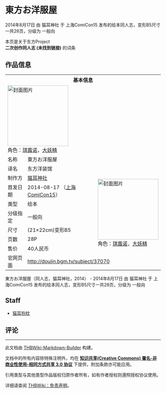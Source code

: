 # 東方お洋服屋

<!-- source html: G:\repos\THBWiki-Markdown-Builder\THBWikiMarkdown\Temp\main\5\51\ns0%3A%E6%9D%B1%E6%96%B9%E3%81%8A%E6%B4%8B%E6%9C%8D%E5%B1%8B.html -->

2014年8月17日 由 猫耳神社 于 上海ComiCon15 发布的绘本同人志，变形B5尺寸一共28页，分级为 一般向

本页是关于东方Project  
 **二次创作同人志 (未找到链接)** 的词条
## 作品信息

<table><tbody><tr><th colspan="3">基本信息</th></tr><tr><td class="cover-artwork-mobile" colspan="2"><a href="./文件-東方お洋服屋封面.jpg.md" class="image" title="封面图片"><img alt="封面图片" src="https://upload.thwiki.cc/thumb/5/52/%E6%9D%B1%E6%96%B9%E3%81%8A%E6%B4%8B%E6%9C%8D%E5%B1%8B%E5%B0%81%E9%9D%A2.jpg/196px-%E6%9D%B1%E6%96%B9%E3%81%8A%E6%B4%8B%E6%9C%8D%E5%B1%8B%E5%B0%81%E9%9D%A2.jpg" decoding="async" loading="lazy" width="196" height="196" srcset="https://upload.thwiki.cc/thumb/5/52/%E6%9D%B1%E6%96%B9%E3%81%8A%E6%B4%8B%E6%9C%8D%E5%B1%8B%E5%B0%81%E9%9D%A2.jpg/294px-%E6%9D%B1%E6%96%B9%E3%81%8A%E6%B4%8B%E6%9C%8D%E5%B1%8B%E5%B0%81%E9%9D%A2.jpg 1.5x, https://upload.thwiki.cc/thumb/5/52/%E6%9D%B1%E6%96%B9%E3%81%8A%E6%B4%8B%E6%9C%8D%E5%B1%8B%E5%B0%81%E9%9D%A2.jpg/391px-%E6%9D%B1%E6%96%B9%E3%81%8A%E6%B4%8B%E6%9C%8D%E5%B1%8B%E5%B0%81%E9%9D%A2.jpg 2x" data-file-width="649" data-file-height="650"></a><div class="cover-char">角色：<a href="./琪露诺.md" title="琪露诺">琪露诺</a>，<a href="./大妖精.md" title="大妖精">大妖精</a></div></td>
</tr><tr><td class="label">名称</td><td colspan="2"> 東方お洋服屋 </td></tr><tr><td class="label">译名</td><td colspan="2"> 东方洋装馆 </td></tr><tr><td class="label">制作方</td><td><a href="./猫耳神社.md" title="猫耳神社">猫耳神社</a></td><td class="cover-artwork" rowspan="7" style="min-width:196px;"><a href="./文件-東方お洋服屋封面.jpg.md" class="image" title="封面图片"><img alt="封面图片" src="https://upload.thwiki.cc/thumb/5/52/%E6%9D%B1%E6%96%B9%E3%81%8A%E6%B4%8B%E6%9C%8D%E5%B1%8B%E5%B0%81%E9%9D%A2.jpg/196px-%E6%9D%B1%E6%96%B9%E3%81%8A%E6%B4%8B%E6%9C%8D%E5%B1%8B%E5%B0%81%E9%9D%A2.jpg" decoding="async" loading="lazy" width="196" height="196" srcset="https://upload.thwiki.cc/thumb/5/52/%E6%9D%B1%E6%96%B9%E3%81%8A%E6%B4%8B%E6%9C%8D%E5%B1%8B%E5%B0%81%E9%9D%A2.jpg/294px-%E6%9D%B1%E6%96%B9%E3%81%8A%E6%B4%8B%E6%9C%8D%E5%B1%8B%E5%B0%81%E9%9D%A2.jpg 1.5x, https://upload.thwiki.cc/thumb/5/52/%E6%9D%B1%E6%96%B9%E3%81%8A%E6%B4%8B%E6%9C%8D%E5%B1%8B%E5%B0%81%E9%9D%A2.jpg/391px-%E6%9D%B1%E6%96%B9%E3%81%8A%E6%B4%8B%E6%9C%8D%E5%B1%8B%E5%B0%81%E9%9D%A2.jpg 2x" data-file-width="649" data-file-height="650"></a><div class="cover-char">角色：<a href="./琪露诺.md" title="琪露诺">琪露诺</a>，<a href="./大妖精.md" title="大妖精">大妖精</a></div></td>
</tr><tr><td class="label">首发日期</td><td>2014-08-17&#160;（<a href="/展会作品列表?e=%E4%B8%8A%E6%B5%B7ComiCon%2315">上海ComiCon15</a>）</td></tr><tr><td class="label">类型</td><td>绘本</td></tr><tr><td class="label">分级指定</td><td>一般向</td></tr><tr><td class="label">尺寸</td><td>(21×22cm)变形B5</td></tr><tr><td class="label">页数</td><td>28P</td></tr><tr><td class="label">售价</td><td>40人民币</td></tr>
<tr><td class="label">官网页面</td><td colspan="2"><a rel="nofollow" class="external free" href="http://doujin.bgm.tv/subject/37070">http://doujin.bgm.tv/subject/37070</a></td></tr></tbody></table>

東方お洋服屋（同人志，猫耳神社，2014） - 2014年8月17日 由 猫耳神社 于 上海ComiCon15 发布的绘本同人志，变形B5尺寸一共28页，分级为 一般向
## Staff
- [猫耳抱枕](./猫耳抱枕.md)

## 评论




---

此文档由 [THBWiki-Markdown-Builder](https://github.com/Delsin-Yu/THBWiki-Markdown-Builder) 构建。

文档中的所有内容除特殊注明外，均在 [**知识共享(Creative Commons) 署名-非商业性使用-相同方式共享 3.0 协议**](https://creativecommons.org/licenses/by-sa/3.0/deed.zh-hans) 下提供，附加条款亦可能应用。

引用类型与其他类型作品版权归原作者所有，如有作者授权则遵照授权协议使用。

详细请查阅 [THBWiki：免责声明](https://thbwiki.cc/THBWiki:%E5%85%8D%E8%B4%A3%E5%A3%B0%E6%98%8E)。

